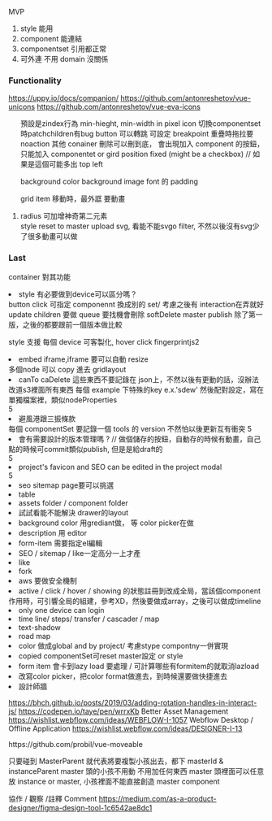 MVP

1. style 能用
2. component 能連結
3. componentset 引用都正常
4. 可外連 不用 domain 沒關係

### Functionality

https://uppy.io/docs/companion/
https://github.com/antonreshetov/vue-unicons
https://github.com/antonreshetov/vue-eva-icons

<ol>
預設是zindex行為
min-hieght, min-width in pixel
icon
切換componentset時patchchildren有bug
button 可以轉跳
可設定 breakpoint
重疊時拖拉要 noaction 其他 conainer
刪除可以刪到底， 會出現加入 component 的按鈕，只能加入 componentet or gird
position fixed (might be a checkbox) // 如果是這個可能多出 top left

background color
background image
font 的 padding

grid item 移動時，最外誆 要動畫

<li>radius 可加增神奇第二元素</li>
style reset to master
upload svg, 看能不能svgo filter, 不然以後沒有svg少了很多動畫可以做
</ol>

### Last
container 對其功能
<li>style 有必要做到device可以區分嗎？</li>
button click 可指定 componennt 換成別的 set/ 考慮之後有 interaction在弄就好
update children 要做 queue
要找機會刪除 softDelete master
publish 除了第一版，之後的都要跟前一個版本做比較

style 支援 每個 device 可客製化, hover click
fingerprintjs2

<li>embed iframe,iframe 要可以自動 resize</li>
多個node 可以 copy 進去 gridlayout
<li>canTo caDelete 這些東西不要記錄在 json上，不然以後有更動的話，沒辦法改道s3裡面所有東西 每個 example 下特殊的key e.x.'sdew' 然後配對設定，寫在單獨檔案裡，類似nodeProperties</li>
5<li>避風港跟三振條款</li>
每個 componentSet 要記錄一個 tools 的 version 不然怕以後更新互有衝突
5<li>會有需要設計的版本管理嗎 ? // 做個儲存的按鈕，自動存的時候有動畫，自己點的時候可commit類似publish, 但是是給draft的</li>
5<li>project's favicon and SEO can be edited in the project modal</li>
5<li>seo sitemap page要可以挑選</li>
<li>table</li>
<li>assets folder / component folder</li>
<li>試試看能不能解決 drawer的layout</li>
<li>background color 用grediant做， 等 color picker在做</li>
<li>description 用 editor</li>
<li>form-item 需要指定el編輯</li>
<li>SEO / sitemap / like一定高分一上才產</li>
<li>like</li>
<li>fork</li>
<li>aws 要做安全機制</li>
<li>active / click / hover / showing 的狀態註冊到改成全局，當該個component作用時，可引響全局的組建，參考XD，然後要做成array，之後可以做成timeline</li>
<li>only one device can login</li>
<li>time line/ steps/ transfer / cascader / map </li>
<li>text-shadow</li>
<li>road map</li>
<li>color 做成global and by project/ 考慮stype compontny一併實現</li>
<li>copied componentSet可reset master設定 or style</li>
<li>form item 會卡到lazy load 要處理 / 可計算哪些有formitem的就取消lazload</li>
<li>改寫color picker，把color format做進去，到時候還要做快捷進去</li>
<li>設計師牆</li>

https://bhch.github.io/posts/2019/03/adding-rotation-handles-in-interact-js/
https://codepen.io/taye/pen/wrrxKb
Better Asset Management https://wishlist.webflow.com/ideas/WEBFLOW-I-1057
Webflow Desktop / Offline Application https://wishlist.webflow.com/ideas/DESIGNER-I-13

</ol>
https://github.com/probil/vue-moveable

只要碰到 MasterParent 就代表將要複製小孩出去，都下 masterId & instanceParent
master 頭的小孩不用動 不用加任何東西
master 頭裡面可以任意放 instance or master,
小孩裡面不能直接創造 master component

協作 / 觀察 /註釋 Comment
https://medium.com/as-a-product-designer/figma-design-tool-1c6542ae8dc1
